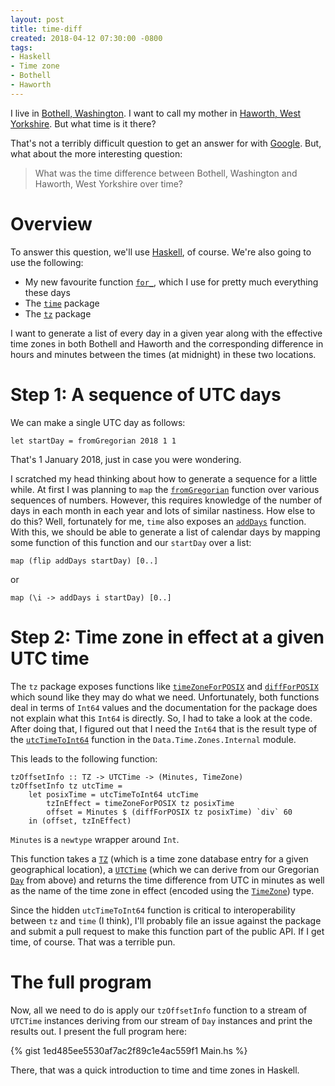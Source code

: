```yaml
---
layout: post
title: time-diff
created: 2018-04-12 07:30:00 -0800
tags:
- Haskell
- Time zone
- Bothell
- Haworth
---
```

I live in [Bothell, Washington][bothell]. I want to call my mother in [Haworth, West Yorkshire][haworth]. But what time is it there?

That's not a terribly difficult question to get an answer for with [Google][google-query]. But, what about the more interesting question:

> What was the time difference between Bothell, Washington and Haworth, West Yorkshire over time?

# Overview

To answer this question, we'll use [Haskell][haskell], of course. We're also going to use the following:

* My new favourite function [`for_`][for-doc], which I use for pretty much everything these days
* The [`time`][time-hackage] package
* The [`tz`][tz-hackage] package

I want to generate a list of every day in a given year along with the effective time zones in both Bothell and Haworth and the corresponding difference in hours and minutes between the times (at midnight) in these two locations.

# Step 1: A sequence of UTC days

We can make a single UTC day as follows:

```
let startDay = fromGregorian 2018 1 1
```

That's 1 January 2018, just in case you were wondering.

I scratched my head thinking about how to generate a sequence for a little while. At first I was planning to `map` the [`fromGregorian`][fromGregorian-doc] function over various sequences of numbers. However, this requires knowledge of the number of days in each month in each year and lots of similar nastiness. How else to do this? Well, fortunately for me, `time` also exposes an [`addDays`][addDays-doc] function. With this, we should be able to generate a list of calendar days by mapping some function of this function and our `startDay` over a list:

```
map (flip addDays startDay) [0..]
```

or

```
map (\i -> addDays i startDay) [0..]
```

# Step 2: Time zone in effect at a given UTC time

The `tz` package exposes functions like [`timeZoneForPOSIX`][timeZoneForPOSIX-doc] and [`diffForPOSIX`][diffForPOSIX-doc] which sound like they may do what we need. Unfortunately, both functions deal in terms of `Int64` values and the documentation for the package does not explain what this `Int64` is directly. So, I had to take a look at the code. After doing that, I figured out that I need the `Int64` that is the result type of the [`utcTimeToInt64`][utcTimeToInt64-doc] function in the `Data.Time.Zones.Internal` module.

This leads to the following function:

```
tzOffsetInfo :: TZ -> UTCTime -> (Minutes, TimeZone)
tzOffsetInfo tz utcTime =
    let posixTime = utcTimeToInt64 utcTime
        tzInEffect = timeZoneForPOSIX tz posixTime
        offset = Minutes $ (diffForPOSIX tz posixTime) `div` 60
    in (offset, tzInEffect)
```

`Minutes` is a `newtype` wrapper around `Int`.

This function takes a [`TZ`][TZ-doc] (which is a time zone database entry for a given geographical location), a [`UTCTime`][UTCTime-doc] (which we can derive from our Gregorian [`Day`][Day-doc] from above) and returns the time difference from UTC in minutes as well as the name of the time zone in effect (encoded using the [`TimeZone`][TimeZone-doc]) type.

Since the hidden `utcTimeToInt64` function is critical to interoperability between `tz` and `time` (I think), I'll probably file an issue against the package and submit a pull request to make this function part of the public API. If I get time, of course. That was a terrible pun.

# The full program

Now, all we need to do is apply our `tzOffsetInfo` function to a stream of `UTCTime` instances deriving from our stream of `Day` instances and print the results out. I present the full program here:

{% gist 1ed485ee5530af7ac2f89c1e4ac559f1 Main.hs %}

There, that was a quick introduction to time and time zones in Haskell.

[Day-doc]: https://www.stackage.org/haddock/lts-11.4/time/Data-Time-Calendar.html#t:Day
[TimeZone-doc]: https://www.stackage.org/haddock/lts-11.4/time/Data-Time-LocalTime.html#t:TimeZone
[TZ-doc]: https://www.stackage.org/haddock/lts-11.4/tz/Data-Time-Zones.html#t:TZ
[UTCTime-doc]: https://www.stackage.org/haddock/lts-11.4/time-1.8.0.2/Data-Time-Clock.html#t:UTCTime
[addDays-doc]: https://www.stackage.org/haddock/lts-11.4/time-1.8.0.2/Data-Time-Calendar.html#v:addDays
[bothell]: http://www.ci.bothell.wa.us/
[diffForPOSIX-doc]: https://www.stackage.org/haddock/lts-11.4/tz-0.1.3.1/Data-Time-Zones.html#v:diffForPOSIX
[for-doc]: https://www.stackage.org/haddock/lts-11.4/base-4.10.1.0/Data-Foldable.html#v:for_
[fromGregorian-doc]: https://www.stackage.org/haddock/lts-11.4/time-1.8.0.2/Data-Time-Calendar.html#v:fromGregorian
[google-query]: https://www.google.com/search?q=what+time+is+it+in+haworth%2C+west+yorkshire
[haskell]: https://haskell.org/
[haworth]: https://www.yorkshire.com/places/west-yorkshire/bradford/haworth
[time-hackage]: https://hackage.haskell.org/package/time
[timeZoneForPOSIX-doc]: https://www.stackage.org/haddock/lts-11.4/tz-0.1.3.1/Data-Time-Zones.html#v:timeZoneForPOSIX
[tz-hackage]: https://hackage.haskell.org/package/tz
[utcTimeToInt64-doc]: https://www.stackage.org/haddock/lts-11.4/tz-0.1.3.1/Data-Time-Zones-Internal.html#v:utcTimeToInt64
